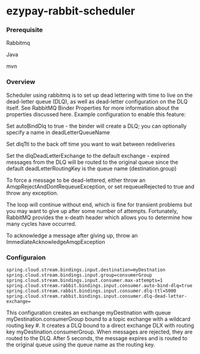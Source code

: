 # ezypay-rabbit-scheduler
### Prerequisite 
Rabbitmq 

Java

mvn

### Overview 
Scheduler using rabbitmq is to set up dead lettering with time to live on the dead-letter queue (DLQ), as well as dead-letter configuration on the DLQ itself. See RabbitMQ Binder Properties for more information about the properties discussed here. Example configuration to enable this feature:

Set autoBindDlq to true - the binder will create a DLQ; you can optionally specify a name in deadLetterQueueName

Set dlqTtl to the back off time you want to wait between redeliveries

Set the dlqDeadLetterExchange to the default exchange - expired messages from the DLQ will be routed to the original queue since the default deadLetterRoutingKey is the queue name (destination.group)

To force a message to be dead-lettered, either throw an AmqpRejectAndDontRequeueException, or set requeueRejected to true and throw any exception.

The loop will continue without end, which is fine for transient problems but you may want to give up after some number of attempts. Fortunately, RabbitMQ provides the x-death header which allows you to determine how many cycles have occurred.

To acknowledge a message after giving up, throw an ImmediateAcknowledgeAmqpException

### Configuraion
`
spring.cloud.stream.bindings.input.destination=myDestnation
spring.cloud.stream.bindings.input.group=consumerGroup
spring.cloud.stream.bindings.input.consumer.max-attempts=1
spring.cloud.stream.rabbit.bindings.input.consumer.auto-bind-dlq=true
spring.cloud.stream.rabbit.bindings.input.consumer.dlq-ttl=5000
spring.cloud.stream.rabbit.bindings.input.consumer.dlq-dead-letter-exchange=
`

This configuration creates an exchange myDestination with queue myDestination.consumerGroup bound to a topic exchange with a wildcard routing key #. It creates a DLQ bound to a direct exchange DLX with routing key myDestination.consumerGroup. When messages are rejected, they are routed to the DLQ. After 5 seconds, the message expires and is routed to the original queue using the queue name as the routing key.
